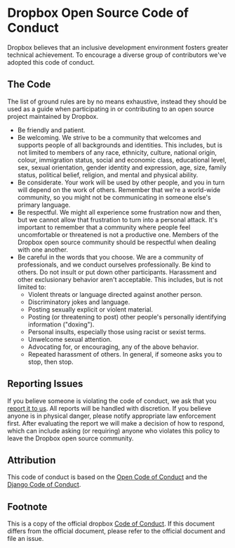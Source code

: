 # Dropbox Open Source Code of Conduct
Dropbox believes that an inclusive development environment fosters greater technical achievement. To encourage a diverse group of contributors we've adopted this code of conduct.

## The Code
The list of ground rules are by no means exhaustive, instead they should be used as a guide when participating in or contributing to an open source project maintained by Dropbox.

* Be friendly and patient.
* Be welcoming. We strive to be a community that welcomes and supports people of all backgrounds and identities. This includes, but is not limited to members of any race, ethnicity, culture, national origin, colour, immigration status, social and economic class, educational level, sex, sexual orientation, gender identity and expression, age, size, family status, political belief, religion, and mental and physical ability.
* Be considerate. Your work will be used by other people, and you in turn will depend on the work of others. Remember that we're a world-wide community, so you might not be communicating in someone else's primary language.
* Be respectful. We might all experience some frustration now and then, but we cannot allow that frustration to turn into a personal attack. It's important to remember that a community where people feel uncomfortable or threatened is not a productive one. Members of the Dropbox open source community should be respectful when dealing with one another.
* Be careful in the words that you choose. We are a community of professionals, and we conduct ourselves professionally. Be kind to others. Do not insult or put down other participants. Harassment and other exclusionary behavior aren't acceptable. This includes, but is not limited to:
    - Violent threats or language directed against another person. 
    - Discriminatory jokes and language.
    - Posting sexually explicit or violent material.
    - Posting (or threatening to post) other people's personally identifying information ("doxing").
    - Personal insults, especially those using racist or sexist terms.
    - Unwelcome sexual attention.
    - Advocating for, or encouraging, any of the above behavior.
    - Repeated harassment of others. In general, if someone asks you to stop, then stop.

## Reporting Issues
If you believe someone is violating the code of conduct, we ask that you [report it to us](TODO). All reports will be handled with discretion. If you believe anyone is in physical danger, please notify appropriate law enforcement first. After evaluating the report we will make a decision of how to respond, which can include asking (or requiring) anyone who violates this policy to leave the Dropbox open source community.

## Attribution
This code of conduct is based on the [Open Code of Conduct](TODO) and the [Django Code of Conduct](https://www.djangoproject.com/conduct/).

## Footnote

This is a copy of the official dropbox [Code of Conduct](https://opensource.dropbox.com/coc/).  If this document differs from the official document, please refer to the official document and file an issue.
